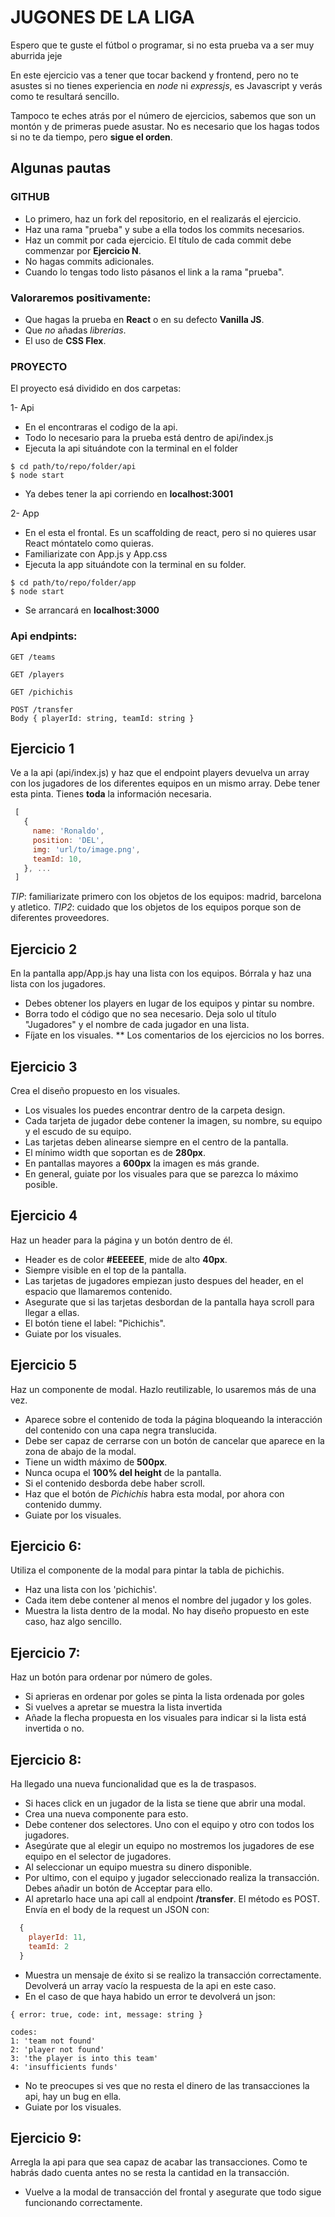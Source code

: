 # JUGONES DE LA LIGA
Espero que te guste el fútbol o programar, si no esta prueba va a ser muy aburrida jeje

En este ejercicio vas a tener que tocar backend y frontend, pero no te asustes si no tienes experiencia en *node* ni *expressjs*, es Javascript y verás como te resultará sencillo. 

Tampoco te eches atrás por el número de ejercicios, sabemos que son un montón y de primeras puede asustar. No es necesario que los hagas todos si no te da tiempo, pero **sigue el orden**.

## Algunas pautas

### GITHUB
- Lo primero, haz un fork del repositorio, en el realizarás el ejercicio.
- Haz una rama "prueba" y sube a ella todos los commits necesarios.
- Haz un commit por cada ejercicio. El título de cada commit debe commenzar por **Ejercicio N**. 
- No hagas commits adicionales.
- Cuando lo tengas todo listo pásanos el link a la rama "prueba".

### Valoraremos positivamente:
- Que hagas la prueba en **React** o en su defecto **Vanilla JS**.
- Que *no* añadas *librerias*.
- El uso de **CSS Flex**.

### PROYECTO
El proyecto esá dividido en dos carpetas:

1- Api
* En el encontraras el codigo de la api.
* Todo lo necesario para la prueba está dentro de api/index.js
* Ejecuta la api situándote con la terminal en el folder
```
$ cd path/to/repo/folder/api
$ node start
```
* Ya debes tener la api corriendo en **localhost:3001**

2- App
* En el esta el frontal. Es un scaffolding de react, pero si no quieres usar React móntatelo como quieras.
* Familiarizate con App.js y App.css 
* Ejecuta la app situándote con la terminal en su folder.
```
$ cd path/to/repo/folder/app
$ node start
```
* Se arrancará en **localhost:3000**


### Api endpints: 
```
GET /teams
```

```
GET /players
```

```
GET /pichichis
```

```
POST /transfer
Body { playerId: string, teamId: string }
```


## Ejercicio 1
Ve a la api (api/index.js) y haz que el endpoint players devuelva un array con los jugadores de los diferentes equipos en un mismo array. Debe tener esta pinta. Tienes **toda** la información necesaria.
```javascript
 [
   {
     name: 'Ronaldo',
     position: 'DEL',
     img: 'url/to/image.png',
     teamId: 10,
   }, ...
 ]
 ```
 *TIP*: familiarizate primero con los objetos de los equipos: madrid, barcelona y atletico.
 *TIP2*: cuidado que los objetos de los equipos porque son de diferentes proveedores.

## Ejercicio 2
En la pantalla app/App.js hay una lista con los equipos. Bórrala y haz una lista con los jugadores.
- Debes obtener los players en lugar de los equipos y pintar su nombre.
- Borra todo el código que no sea necesario. Deja solo ul título "Jugadores" y el nombre de cada jugador en una lista.
- Fíjate en los visuales.
** Los comentarios de los ejercicios no los borres.

## Ejercicio 3
Crea el diseño propuesto en los visuales.
- Los visuales los puedes encontrar dentro de la carpeta design. 
- Cada tarjeta de jugador debe contener la imagen, su nombre, su equipo y el escudo de su equipo.
- Las tarjetas deben alinearse siempre en el centro de la pantalla.
- El mínimo width que soportan es de **280px**.
- En pantallas mayores a **600px** la imagen es más grande.
- En general, guiate por los visuales para que se parezca lo máximo posible.


## Ejercicio 4
Haz un header para la página y un botón dentro de él.
- Header es de color **#EEEEEE**, mide de alto **40px**. 
- Siempre visible en el top de la pantalla.
- Las tarjetas de jugadores empiezan justo despues del header, en el espacio que llamaremos contenido.
- Asegurate que si las tarjetas desbordan de la pantalla haya scroll para llegar a ellas.
- El botón tiene el label: "Pichichis".
- Guiate por los visuales.

## Ejercicio 5
Haz un componente de modal. Hazlo reutilizable, lo usaremos más de una vez.
- Aparece sobre el contenido de toda la página bloqueando la interacción del contenido con una capa negra translucida.
- Debe ser capaz de cerrarse con un botón de cancelar que aparece en la zona de abajo de la modal.
- Tiene un width máximo de **500px**.
- Nunca ocupa el **100% del height** de la pantalla.
- Si el contenido desborda debe haber scroll.
- Haz que el botón de *Pichichis* habra esta modal, por ahora con contenido dummy.
- Guiate por los visuales.

## Ejercicio 6:
Utiliza el componente de la modal para pintar la tabla de pichichis.
  - Haz una lista con los 'pichichis'.
  - Cada item debe contener al menos el nombre del jugador y los goles.
  - Muestra la lista dentro de la modal. No hay diseño propuesto en este caso, haz algo sencillo.

## Ejercicio 7:
Haz un botón para ordenar por número de goles.
  - Si aprieras en ordenar por goles se pinta la lista ordenada por goles
  - Si vuelves a apretar se muestra la lista invertida
  - Añade la flecha propuesta en los visuales para indicar si la lista está invertida o no.

## Ejercicio 8:
Ha llegado una nueva funcionalidad que es la de traspasos. 
- Si haces click en un jugador de la lista se tiene que abrir una modal.
- Crea una nueva componente para esto.
- Debe contener dos selectores. Uno con el equipo y otro con todos los jugadores.
- Asegúrate que al elegir un equipo no mostremos los jugadores de ese equipo en el selector de jugadores.
- Al seleccionar un equipo muestra su dinero disponible.
- Por ultimo, con el equipo y jugador seleccionado realiza la transacción. Debes añadir un botón de Acceptar para ello.
- Al apretarlo hace una api call al endpoint **/transfer**. El método es POST. Envía en el body de la request un JSON con:
```javascript
  {
    playerId: 11,
    teamId: 2
  }
```
- Muestra un mensaje de éxito si se realizo la transacción correctamente. Devolverá un array vacío la respuesta de la api en este caso.
- En el caso de que haya habido un error te devolverá un json: 
```
{ error: true, code: int, message: string }
```
```
codes:
1: 'team not found'
2: 'player not found'
3: 'the player is into this team'
4: 'insufficients funds'
```
- No te preocupes si ves que no resta el dinero de las transacciones la api, hay un bug en ella.
- Guiate por los visuales.


## Ejercicio 9:
Arregla la api para que sea capaz de acabar las transacciones. Como te habrás dado cuenta antes no se resta la cantidad en la transacción.
- Vuelve a la modal de transacción del frontal y asegurate que todo sigue funcionando correctamente.
